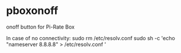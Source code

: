 # pboxonoff
onoff button for Pi-Rate Box



In case of no connectivity:
sudo rm /etc/resolv.conf
sudo sh -c 'echo "nameserver 8.8.8.8" > /etc/resolv.conf '

